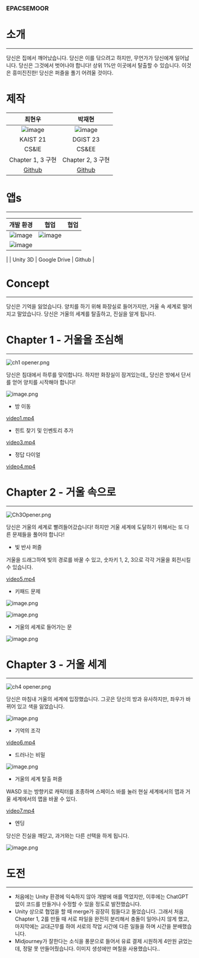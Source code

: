 ### EPACSEMOOR

# 소개

---

당신은 집에서 깨어났습니다. 당신은 이를 닦으려고 하지만, 무언가가 당신에게 일어납니다. 당신은 그것에서 벗어나야 합니다! 상위 1%만 이곳에서 탈출할 수 있습니다. 이것은 흥미진진한! 당신은 퍼즐을 풀기 어려울 것이다.

# 제작

|최현우|박재현|
|:---:|:---:|
|![image](https://github.com/user-attachments/assets/7bbd7dce-155c-4ad9-89fb-39db25b0710f)|![image](https://github.com/user-attachments/assets/42fbc7c5-8b26-4be5-93ec-ba5032c8d30e)|
|KAIST 21|DGIST 23|
|CS&IE|CS&EE|
|Chapter 1, 3 구현|Chapter 2, 3 구현|
| [Github](https://github.com/hahachw) | [Github](https://github.com/monkey1soong) |

# 앱s

---

|개발 환경|협업|협업|
|:---:|:---:|:---:|
|![image](https://github.com/user-attachments/assets/6d0bca4c-dfd7-401b-8708-759399c893ed) | ![image](https://github.com/user-attachments/assets/1b34845b-5346-4221-9b9c-140c9b82842d)
 | ![image](https://github.com/user-attachments/assets/d53153c5-3834-4a86-801d-9861dbbcf71e)
 |
| Unity 3D | Google Drive | Github |

# Concept

---

당신은 기억을 잃었습니다. 양치를 하기 위해 화장실로 들어가지만, 거울 속 세계로 떨어지고 말았습니다. 당신은 거울의 세계를 탈출하고, 진실을 알게 됩니다.

# Chapter 1 - 거울을 조심해

---

![ch1 opener.png](https://prod-files-secure.s3.us-west-2.amazonaws.com/f6cb388f-3934-47d6-9928-26d2e10eb0fc/5e968df5-300b-4fcf-b2e1-bae389b7de34/ch1_opener.png)

당신은 침대에서 하루를 맞이합니다. 하지만 화장실이 잠겨있는데,, 당신은 방에서 단서를 얻어 양치를 시작해야 합니다!

![image.png](https://prod-files-secure.s3.us-west-2.amazonaws.com/f6cb388f-3934-47d6-9928-26d2e10eb0fc/becc8677-3efe-46dc-bde0-beb673af0dc2/image.png)

- 방 이동

[video1.mp4](https://prod-files-secure.s3.us-west-2.amazonaws.com/f6cb388f-3934-47d6-9928-26d2e10eb0fc/d027cb5f-0d17-4c91-ad0c-bade848e0a03/video1.mp4)

- 힌트 찾기 및 인벤토리 추가

[video3.mp4](https://prod-files-secure.s3.us-west-2.amazonaws.com/f6cb388f-3934-47d6-9928-26d2e10eb0fc/6538a854-0739-407d-95f3-11fc6abb65fb/video3.mp4)

- 정답 다이얼

[video4.mp4](https://prod-files-secure.s3.us-west-2.amazonaws.com/f6cb388f-3934-47d6-9928-26d2e10eb0fc/4f6b7404-7cae-416f-a1b4-9b22b7da3fc9/video4.mp4)

# Chapter 2 - 거울 속으로

---

![Ch3Opener.png](https://prod-files-secure.s3.us-west-2.amazonaws.com/f6cb388f-3934-47d6-9928-26d2e10eb0fc/4dd96558-d18a-44fa-9ac3-31f30f5adafe/Ch3Opener.png)

당신은 거울의 세계로 빨려들어갔습니다! 하지만 거울 세계에 도달하기 위해서는 또 다른 문제들을 풀어야 합니다!

- 빛 반사 퍼즐

거울을 드래그하여 빛의 경로를 바꿀 수 있고, 숫자키 1, 2, 3으로 각각 거울을 회전시킬 수 있습니다.

[video5.mp4](https://prod-files-secure.s3.us-west-2.amazonaws.com/f6cb388f-3934-47d6-9928-26d2e10eb0fc/f932234a-138f-42bc-98b2-04305d11d4a9/video5.mp4)

- 키패드 문제

![image.png](https://prod-files-secure.s3.us-west-2.amazonaws.com/f6cb388f-3934-47d6-9928-26d2e10eb0fc/dd26b5c1-04f0-48f8-9fb1-245243b6b172/image.png)

![image.png](https://prod-files-secure.s3.us-west-2.amazonaws.com/f6cb388f-3934-47d6-9928-26d2e10eb0fc/af3bf8d4-6a5c-477c-8382-d4870f91411d/image.png)

- 거울의 세계로 들어가는 문

![image.png](https://prod-files-secure.s3.us-west-2.amazonaws.com/f6cb388f-3934-47d6-9928-26d2e10eb0fc/1141930e-e4ed-4dd6-80bc-bb78ae383b9c/image.png)

# Chapter 3 - 거울 세계

---

![ch4 opener.png](https://prod-files-secure.s3.us-west-2.amazonaws.com/f6cb388f-3934-47d6-9928-26d2e10eb0fc/009667d7-70ea-4338-92f6-57df9eafcddf/ch4_opener.png)

당신은 마침내 거울의 세계에 입장했습니다. 그곳은 당신의 방과 유사하지만, 좌우가 바뀌어 있고 색을 잃었습니다.

![image.png](https://prod-files-secure.s3.us-west-2.amazonaws.com/f6cb388f-3934-47d6-9928-26d2e10eb0fc/e0a52ed4-0f15-4d33-a55c-7776b434a124/image.png)

- 기억의 조각

[video6.mp4](https://prod-files-secure.s3.us-west-2.amazonaws.com/f6cb388f-3934-47d6-9928-26d2e10eb0fc/7a1405e4-01a9-4b25-83d5-08e741612fc1/video6.mp4)

- 드러나는 비밀

![image.png](https://prod-files-secure.s3.us-west-2.amazonaws.com/f6cb388f-3934-47d6-9928-26d2e10eb0fc/95a94c6d-9f42-456e-aa4c-eaf527bd4242/image.png)

- 거울의 세계 탈출 퍼즐

WASD 또는 방향키로 캐릭터를 조종하며 스페이스 바를 눌러 현실 세계에서의 맵과 거울 세계에서의 맵을 바꿀 수 있다.

[video7.mp4](https://prod-files-secure.s3.us-west-2.amazonaws.com/f6cb388f-3934-47d6-9928-26d2e10eb0fc/6b06e0e1-5f08-4c2b-9ea6-ffbdd54d351c/video7.mp4)

- 엔딩

당신은 진실을 깨닫고, 과거와는 다른 선택을 하게 됩니다.

![image.png](https://prod-files-secure.s3.us-west-2.amazonaws.com/f6cb388f-3934-47d6-9928-26d2e10eb0fc/b96e9d0a-508c-4b0c-94d3-9128a16c4d4a/image.png)

# 도전

---

- 처음에는 Unity 환경에 익숙하지 않아 개발에 애를 먹었지만, 이후에는 ChatGPT 없이 코드를 만들거나 수정할 수 있을 정도로 발전했습니다.
- Unity 상으로 협업을 할 때 merge가 굉장히 힘들다고 들었습니다. 그래서 처음 Chapter 1, 2를 만들 때 서로 파일을 완전히 분리해서 충돌이 일어나지 않게 했고, 마지막에는 교대근무를 하여 서로의 작업 시간에 다른 일들을 하며 시간을 분배했습니다.
- Midjourney가 잘한다는 소식을 풍문으로 들어서 유료 결제 시원하게 4만원 긁었는데, 정말 못 만들어줬습니다. 이미지 생성에만 며칠을 사용했습니다..

